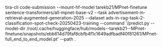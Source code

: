 
tira-cli code-submission --mount-hf-model tarekb21/MPnet-finetune sentence-transformers/all-mpnet-base-v2 --task  advertisement-in-retrieval-augmented-generation-2025 --dataset ads-in-rag-task-2-classification-spot-check-20250423-training --command '/predict.py --model-dir /root/.cache/huggingface/hub/models--tarekb21--MPnet-finetune/snapshots/ebb614d79faf8cbfb4f1c1649adfbadf40f81261/MPnet-full_end_to_end_model.pt' --path .
